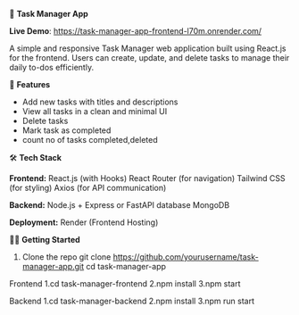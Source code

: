 📝 **Task Manager App**

**Live Demo**: https://task-manager-app-frontend-l70m.onrender.com/

A simple and responsive Task Manager web application built using React.js for the frontend. Users can create, update, and delete tasks to manage their daily to-dos efficiently.

🚀 **Features**
- Add new tasks with titles and descriptions
- View all tasks in a clean and minimal UI
- Delete tasks
- Mark task as completed
- count no of tasks completed,deleted

🛠️ **Tech Stack**

**Frontend:**
React.js (with Hooks)
React Router (for navigation)
Tailwind CSS (for styling)
Axios (for API communication)

**Backend:**
Node.js + Express or FastAPI
database  MongoDB 

**Deployment:**
Render (Frontend Hosting)

🧑‍💻 **Getting Started**

1. Clone the repo
git clone https://github.com/yourusername/task-manager-app.git
cd task-manager-app

Frontend
1.cd task-manager-frontend
2.npm install
3.npm start

Backend
1.cd task-manager-backend
2.npm install
3.npm run start


